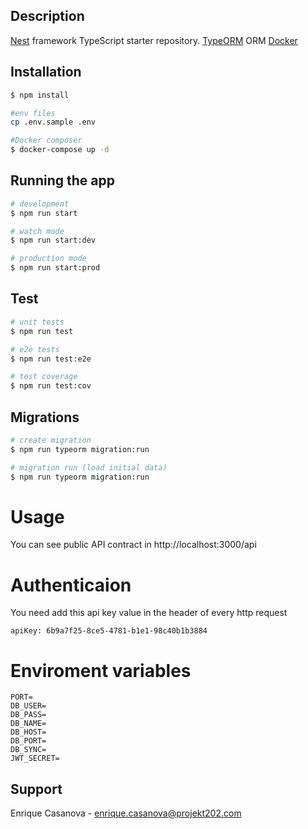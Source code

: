 ## Description

[Nest](https://github.com/nestjs/nest) framework TypeScript starter repository.
[TypeORM](https://typeorm.io/#/) ORM
[Docker](https://www.docker.com)

## Installation

```bash
$ npm install

#env files
cp .env.sample .env

#Docker composer
$ docker-compose up -d

```

## Running the app

```bash
# development
$ npm run start

# watch mode
$ npm run start:dev

# production mode
$ npm run start:prod
```

## Test

```bash
# unit tests
$ npm run test

# e2e tests
$ npm run test:e2e

# test coverage
$ npm run test:cov
```

## Migrations

```bash
# create migration
$ npm run typeorm migration:run

# migration run (load initial data)
$ npm run typeorm migration:run

```

# Usage

You can see public API contract in http://localhost:3000/api

# Authenticaion

You need add this api key value in the header of every http request

```
apiKey: 6b9a7f25-8ce5-4781-b1e1-98c40b1b3884
```

# Enviroment variables

```
PORT=
DB_USER=
DB_PASS=
DB_NAME=
DB_HOST=
DB_PORT=
DB_SYNC=
JWT_SECRET=
```

## Support

Enrique Casanova - [enrique.casanova@projekt202.com](mailto:enrique.casanova@projekt202.com)
